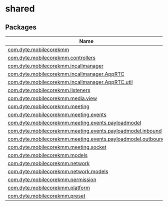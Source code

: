 

# shared

## Packages

| Name |
|---|
| [com.dyte.mobilecorekmm](com.dyte.mobilecorekmm/index.md) |
| [com.dyte.mobilecorekmm.controllers](com.dyte.mobilecorekmm.controllers/index.md) |
| [com.dyte.mobilecorekmm.incallmanager](com.dyte.mobilecorekmm.incallmanager/index.md) |
| [com.dyte.mobilecorekmm.incallmanager.AppRTC](com.dyte.mobilecorekmm.incallmanager.AppRTC/index.md) |
| [com.dyte.mobilecorekmm.incallmanager.AppRTC.util](com.dyte.mobilecorekmm.incallmanager.AppRTC.util/index.md) |
| [com.dyte.mobilecorekmm.listeners](com.dyte.mobilecorekmm.listeners/index.md) |
| [com.dyte.mobilecorekmm.media.view](com.dyte.mobilecorekmm.media.view/index.md) |
| [com.dyte.mobilecorekmm.meeting](com.dyte.mobilecorekmm.meeting/index.md) |
| [com.dyte.mobilecorekmm.meeting.events](com.dyte.mobilecorekmm.meeting.events/index.md) |
| [com.dyte.mobilecorekmm.meeting.events.payloadmodel](com.dyte.mobilecorekmm.meeting.events.payloadmodel/index.md) |
| [com.dyte.mobilecorekmm.meeting.events.payloadmodel.inbound](com.dyte.mobilecorekmm.meeting.events.payloadmodel.inbound/index.md) |
| [com.dyte.mobilecorekmm.meeting.events.payloadmodel.outbound](com.dyte.mobilecorekmm.meeting.events.payloadmodel.outbound/index.md) |
| [com.dyte.mobilecorekmm.meeting.socket](com.dyte.mobilecorekmm.meeting.socket/index.md) |
| [com.dyte.mobilecorekmm.models](com.dyte.mobilecorekmm.models/index.md) |
| [com.dyte.mobilecorekmm.network](com.dyte.mobilecorekmm.network/index.md) |
| [com.dyte.mobilecorekmm.network.models](com.dyte.mobilecorekmm.network.models/index.md) |
| [com.dyte.mobilecorekmm.permission](com.dyte.mobilecorekmm.permission/index.md) |
| [com.dyte.mobilecorekmm.platform](com.dyte.mobilecorekmm.platform/index.md) |
| [com.dyte.mobilecorekmm.preset](com.dyte.mobilecorekmm.preset/index.md) |
